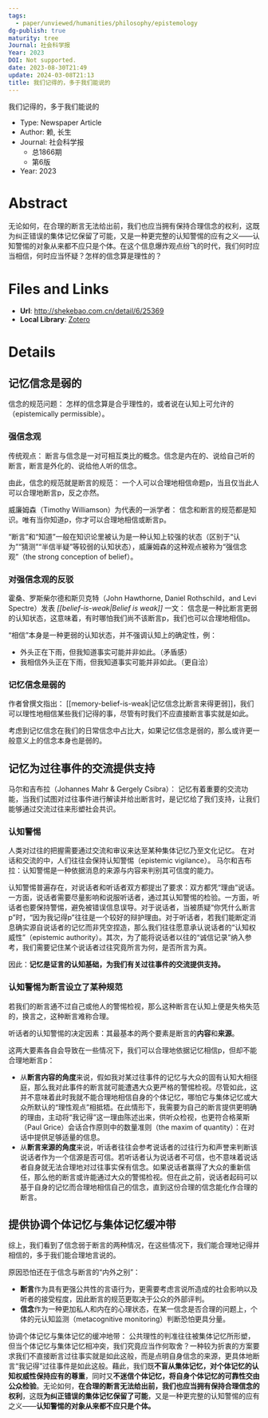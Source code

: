 ```yaml
---
tags:
  - paper/unviewed/humanities/philosophy/epistemology
dg-publish: true
maturity: tree
Journal: 社会科学报
Year: 2023
DOI: Not supported.
date: 2023-08-30T21:49
update: 2024-03-08T21:13
title: 我们记得的，多于我们能说的
---
```


我们记得的，多于我们能说的

- Type: Newspaper Article
- Author: 赖, 长生
- Journal: 社会科学报
    - 总1866期
    - 第6版
- Year: 2023

# Abstract
无论如何，在合理的断言无法给出前，我们也应当拥有保持合理信念的权利，这既为纠正错误的集体记忆保留了可能，又是一种更完整的认知警惕的应有之义——认知警惕的对象从来都不应只是个体。在这个信息爆炸观点纷飞的时代，我们何时应当相信，何时应当怀疑？怎样的信念算是理性的？

# Files and Links
- **Url**: http://shekebao.com.cn/detail/6/25369
- **Local Library**: [Zotero](zotero://select/library/items/WEYSNPFP)

# Details

## 记忆信念是弱的
信念的规范问题：
怎样的信念算是合乎理性的，或者说在认知上可允许的（epistemically permissible）。

### 强信念观
传统观点：
断言与信念是一对可相互类比的概念。信念是内在的、说给自己听的断言，断言是外化的、说给他人听的信念。

由此，信念的规范就是断言的规范：
一个人可以合理地相信命题p，当且仅当此人可以合理地断言p，反之亦然。

威廉姆森（Timothy Williamson）为代表的一派学者：
信念和断言的规范都是知识。唯有当你知道p，你才可以合理地相信或断言p。

“断言”和“知道”一般在知识论里被认为是一种认知上较强的状态（区别于“认为”“猜测”“半信半疑”等较弱的认知状态），威廉姆森的这种观点被称为“强信念观”（the strong conception of belief）。

### 对强信念观的反驳
霍桑、罗斯柴尔德和斯贝克特（John Hawthorne, Daniel Rothschild，and Levi Spectre）发表 _[[belief-is-weak|Belief is weak]]_ 一文：
信念是一种比断言更弱的认知状态，这意味着，有时哪怕我们尚不该断言p，我们也可以合理地相信p。

“相信”本身是一种更弱的认知状态，并不强调认知上的确定性，例：
- 外头正在下雨，但我知道事实可能并非如此。（矛盾感）
- 我相信外头正在下雨，但我知道事实可能并非如此。（更自洽）

### 记忆信念是弱的
作者曾撰文指出：
[[memory-belief-is-weak|记忆信念比断言来得更弱]]，我们可以理性地相信某些我们记得的事，尽管有时我们不应直接断言事实就是如此。

考虑到记忆信念在我们的日常信念中占比大，如果记忆信念是弱的，那么或许更一般意义上的信念本身也是弱的。

## 记忆为过往事件的交流提供支持

马尔和吉布拉（Johannes Mahr & Gergely Csibra）：
记忆有着重要的交流功能，当我们试图对过往事件进行解读并给出断言时，是记忆给了我们支持，让我们能够通过交流过往来形塑社会共识。

### 认知警惕
人类对过往的把握需要通过交流和审议来达至某种集体记忆乃至文化记忆。
在对话和交流的中，人们往往会保持认知警惕（epistemic vigilance）。
马尔和吉布拉：认知警惕是一种依据消息的来源与内容来判别其可信度的能力。

认知警惕普遍存在，对说话者和听话者双方都提出了要求：双方都凭“理由”说话。一方面，说话者需要尽量影响和说服听话者，通过其认知警惕的检验。一方面，听话者也要保持警惕，避免被错误信息误导。对于说话者，当被质疑“你凭什么断言p”时，“因为我记得p”往往是一个较好的辩护理由。对于听话者，若我们能断定消息确实源自说话者的记忆而非凭空捏造，那么我们往往愿意承认说话者的“认知权威性”（epistemic authority）。其次，为了能将说话者以往的“诚信记录”纳入参考，我们需要记住某个说话者过往究竟所言为何，是否所言为真。

因此：**记忆是证言的认知基础，为我们有关过往事件的交流提供支持。**

### 认知警惕为断言设立了某种规范
若我们的断言通不过自己或他人的警惕检视，那么这种断言在认知上便是失格失范的，换言之，这种断言难称合理。

听话者的认知警惕的决定因素：其最基本的两个要素是断言的**内容**和**来源**。

这两大要素各自会导致在一些情况下，我们可以合理地依据记忆相信p，但却不能合理地断言p：
- 从**断言内容的角度**来说，假如我对某过往事件的记忆与大众的固有认知大相径庭，那么我对此事件的断言就可能遭遇大众更严格的警惕检视。尽管如此，这并不意味着此时我就不能合理地相信自身的个体记忆，哪怕它与集体记忆或大众所默认的“理性观点”相抵牾。在此情形下，我需要为自己的断言提供更明确的理由，主动将“我记得”这一理由陈述出来，供听众检视，也更符合格莱斯（Paul Grice）会话合作原则中的数量准则（the maxim of quantity）：在对话中提供足够适量的信息。
- 从**断言来源的角度**来说，听话者往往会参考说话者的过往行为和声誉来判断该说话者作为一个信源是否可信。若听话者认为说话者不可信，也不意味着说话者自身就无法合理地对过往事实保有信念。如果说话者赢得了大众的重新信任，那么他的断言或许能通过大众的警惕检视。但在此之前，说话者起码可以基于自身的记忆而合理地相信自己的信念，直到这份合理的信念能化作合理的断言。

## 提供协调个体记忆与集体记忆缓冲带
综上，我们看到了信念弱于断言的两种情况，在这些情况下，我们能合理地记得并相信的，多于我们能合理地言说的。

原因恐怕还在于信念与断言的“内外之别”：
- **断言**作为具有更强公共性的言语行为，更需要考虑言说所造成的社会影响以及听者的接受程度，因此断言的规范更取决于公众的外部评判。
- **信念**作为一种更加私人和内在的心理状态，在某一信念是否合理的问题上，个体的元认知监测（metacognitive monitoring）判断恐怕更具分量。

协调个体记忆与集体记忆的缓冲地带：
公共理性的判准往往被集体记忆所形塑，但当个体记忆与集体记忆相冲突，我们究竟应当作何取舍？一种较为折衷的方案要求我们不直接断言过往事实就是如此这般，而是点明自身信念的来源，更具体地断言“我记得”过往事件是如此这般。藉此，我们既**不盲从集体记忆，对个体记忆的认知权威性保持应有的尊重**，同时又**不迷信个体记忆，将自身个体记忆的可靠性交由公众检验**。无论如何，**在合理的断言无法给出前，我们也应当拥有保持合理信念的权利**，这既**为纠正错误的集体记忆保留了可能**，又是一种更完整的认知警惕的应有之义——**认知警惕的对象从来都不应只是个体。**